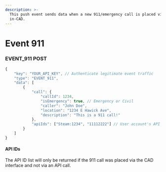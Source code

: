 ```yaml
---
description: >-
  This push event sends data when a new 911/emergency call is placed via API or
  in-CAD.
---
```


# Event 911

### EVENT\_911 POST

```javascript
{
    "key": "YOUR_API_KEY", // Authenticate legitimate event traffic
    "type": "EVENT_911",
    "data": [
        {
            "call": {
                "callId": 1234,
                "isEmergency": true, // Emergency or Civil
                "caller": "John Doe",
                "location": "1234 E Hawick Ave",
                "description": "This is a 911 call!"
            },
            "apiIds": ["Steam:1234", "11112222"] // User account's API ID
        }
    ]
}
```

#### API IDs

The API ID list will only be returned if the 911 call was placed via the CAD interface and not via an API call.

